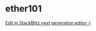 # ether101

[Edit in StackBlitz next generation editor ⚡️](https://stackblitz.com/~/github.com/rkiany/ether101)